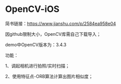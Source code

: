 # OpenCV-iOS

简书链接：https://www.jianshu.com/p/2584ea958e04

因github限制大小，OpenCV库需自己下载导入；

demo中OpenCV版本为：3.4.3

功能：

1、调起相机进行拍照/实时扫描；

2、使用特征点-ORB算法计算出图片相似度；

